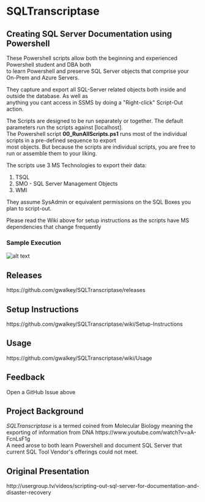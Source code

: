 # SQLTranscriptase 
<h2>Creating SQL Server Documentation using Powershell</h2>

These Powershell scripts allow both the beginning and experienced Powershell student and DBA both<br>
to learn Powershell and preserve SQL Server objects that comprise your On-Prem and Azure Servers.

They capture and export all SQL-Server related objects both inside and outside the database. As well as <br>
anything you cant access in SSMS by doing a "Right-click" Script-Out action.<br>

The Scripts are designed to be run separately or together. The default parameters run the scripts against [localhost].<br>
The Powershell script <b>00_RunAllScripts.ps1</b> runs most of the individual scripts in a pre-defined sequence to export<br>
most objects. But because the scripts are individual scripts, you are free to run or assemble them to your liking.<br>

The scripts use 3 MS Technologies to export their data:
1) TSQL
2) SMO - SQL Server Management Objects
3) WMI

They assume SysAdmin or equivalent permissions on the SQL Boxes you plan to script-out.

Please read the Wiki above for setup instructions as the scripts have MS dependencies that change frequently

<h3>Sample Execution</h3>

![alt text](https://raw.githubusercontent.com/gwalkey/SQLTranscriptase/master/SQLT.gif)

<h2>Releases</h2>
https://github.com/gwalkey/SQLTranscriptase/releases

<h2>Setup Instructions</h2>
https://github.com/gwalkey/SQLTranscriptase/wiki/Setup-Instructions

<h2>Usage</h2>
https://github.com/gwalkey/SQLTranscriptase/wiki/Usage
  
<h2>Feedback</h2>
Open a GitHub Issue above

<h2>Project Background</h2>
<em>SQLTranscriptase</em> is a termed coined from Molecular Biology meaning the exporting of information from DNA
https://www.youtube.com/watch?v=aA-FcnLsF1g<br>
A need arose to both learn Powershell and document SQL Server that current SQL Tool Vendor's offerings could not meet.

<h2>Original Presentation</h2>
http://usergroup.tv/videos/scripting-out-sql-server-for-documentation-and-disaster-recovery

